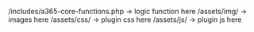 /includes/a365-core-functions.php -> logic function here
/assets/img/ -> images here
/assets/css/ -> plugin css here
/assets/js/ -> plugin js here
